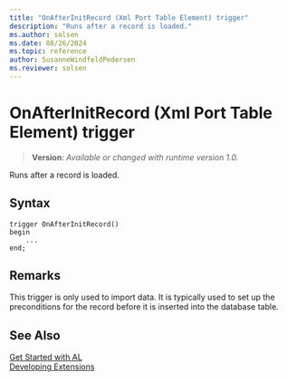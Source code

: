 ```yaml
---
title: "OnAfterInitRecord (Xml Port Table Element) trigger"
description: "Runs after a record is loaded."
ms.author: solsen
ms.date: 08/26/2024
ms.topic: reference
author: SusanneWindfeldPedersen
ms.reviewer: solsen
---
```

[//]: # (START>DO_NOT_EDIT)
[//]: # (IMPORTANT:Do not edit any of the content between here and the END>DO_NOT_EDIT.)
[//]: # (Any modifications should be made in the .xml files in the ModernDev repo.)

# OnAfterInitRecord (Xml Port Table Element) trigger
> **Version**: _Available or changed with runtime version 1.0._

Runs after a record is loaded.


## Syntax
```AL
trigger OnAfterInitRecord()
begin
    ...
end;
```



[//]: # (IMPORTANT: END>DO_NOT_EDIT)

## Remarks  
 This trigger is only used to import data. It is typically used to set up the preconditions for the record before it is inserted into the database table.  

## See Also  
[Get Started with AL](../../devenv-get-started.md)  
[Developing Extensions](../../devenv-dev-overview.md)  
